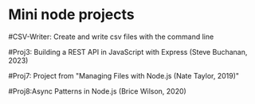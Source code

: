 # Mini node  projects

#CSV-Writer: Create and write csv files with the command line 

#Proj3: Building a REST API in JavaScript with Express (Steve Buchanan, 2023)

#Proj7: Project from "Managing Files with Node.js (Nate Taylor, 2019)"

#Proj8:Async Patterns in Node.js (Brice Wilson, 2020)
